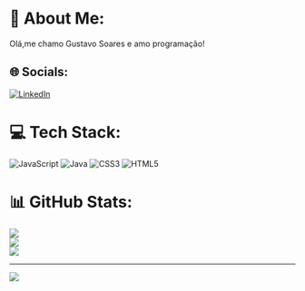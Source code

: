 # 💫 About Me:
Olá,me chamo Gustavo Soares e amo programação!


## 🌐 Socials:
[![LinkedIn](https://img.shields.io/badge/LinkedIn-%230077B5.svg?logo=linkedin&logoColor=white)](https://linkedin.com/in/https://www.linkedin.com/in/gustavo-soares-619b01270/) 

# 💻 Tech Stack:
![JavaScript](https://img.shields.io/badge/javascript-%23323330.svg?style=for-the-badge&logo=javascript&logoColor=%23F7DF1E) ![Java](https://img.shields.io/badge/java-%23ED8B00.svg?style=for-the-badge&logo=java&logoColor=white) ![CSS3](https://img.shields.io/badge/css3-%231572B6.svg?style=for-the-badge&logo=css3&logoColor=white) ![HTML5](https://img.shields.io/badge/html5-%23E34F26.svg?style=for-the-badge&logo=html5&logoColor=white)
# 📊 GitHub Stats:
![](https://github-readme-stats.vercel.app/api?username=sxnozz&theme=dracula&hide_border=false&include_all_commits=false&count_private=true)<br/>
![](https://github-readme-streak-stats.herokuapp.com/?user=sxnozz&theme=dracula&hide_border=false)<br/>
![](https://github-readme-stats.vercel.app/api/top-langs/?username=sxnozz&theme=dracula&hide_border=false&include_all_commits=false&count_private=true&layout=compact)

---
[![](https://visitcount.itsvg.in/api?id=sxnozz&icon=0&color=0)](https://visitcount.itsvg.in)

<!-- Proudly created with GPRM ( https://gprm.itsvg.in ) -->
